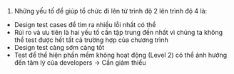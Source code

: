 1. Những yếu tố để giúp tổ chức đi lên từ trình độ 2 lên trình độ 4 là:
- Design test cases để tìm ra nhiều lỗi nhất có thể
- Rủi ro và ưu tiên là hai yếu tố cần tập trung đến nhất vì chúng ta không thể test được hết tất cả trường hợp của chương trình
- Design test càng sớm càng tốt
- Test để thể hiện phần mềm không hoạt động (Level 2) có thể ảnh hưởng đến tâm lý của developers -> Cần giảm thiểu

